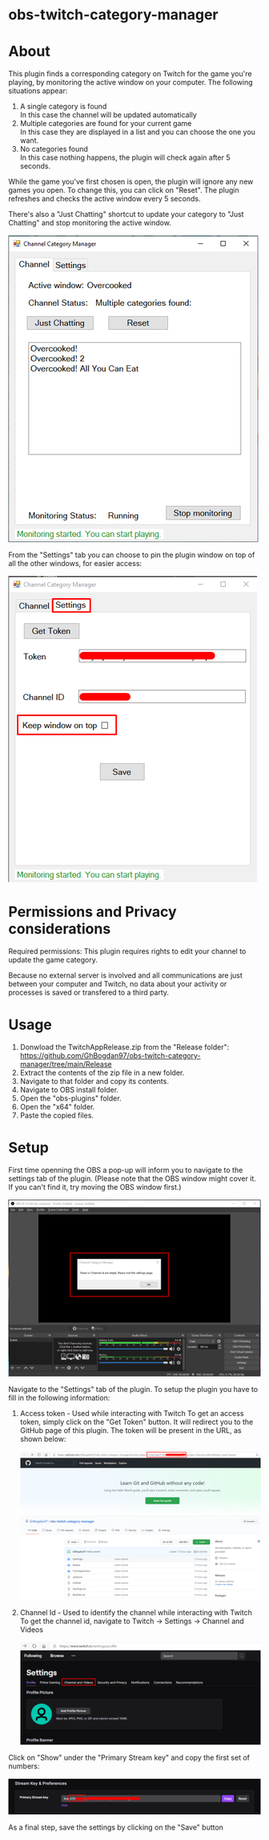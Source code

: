 # obs-twitch-category-manager

# About

This plugin finds a corresponding category on Twitch for the game you're playing, by monitoring the active window on your computer. The following situations appear:
1. A single category is found <br/>
     In this case the channel will be updated automatically
2. Multiple categories are found for your current game <br />
     In this case they are displayed in a list and you can choose the one you want.
3. No categories found <br />
     In this case nothing happens, the plugin will check again after 5 seconds.

While the game you've first chosen is open, the plugin will ignore any new games you open. To change this, you can click on "Reset". The plugin refreshes and checks the active window every 5 seconds.

There's also a "Just Chatting" shortcut to update your category to "Just Chatting" and stop monitoring the active window.<br /><br />
![Overview](./Screenshots/Overview.png)

From the "Settings" tab you can choose to pin the plugin window on top of all the other windows, for easier access:<br /><br />
![Window on top](./Screenshots/KeepWindowOnTop.png)

# Permissions and Privacy considerations

Required permissions: This plugin requires rights to edit your channel to update the game category.

Because no external server is involved and all communications are just between your computer and Twitch, no data about your activity or processes is saved or transfered to a third party.

# Usage

1. Donwload the TwitchAppRelease.zip from the "Release folder": https://github.com/GhBogdan97/obs-twitch-category-manager/tree/main/Release
2. Extract the contents of the zip file in a new folder.
3. Navigate to that folder and copy its contents.
4. Navigate to OBS install folder.
5. Open the "obs-plugins" folder.
6. Open the "x64" folder.
7. Paste the copied files.

# Setup

First time openning the OBS a pop-up will inform you to navigate to the settings tab of the plugin. (Please note that the OBS window might cover it. If you can't find it, try moving the OBS window first.) <br /><br />
![Initial warning](./Screenshots/InitialWarning.png)

Navigate to the "Settings" tab of the plugin. To setup the plugin you have to fill in the following information:

1. Access token - Used while interacting with Twitch
To get an access token, simply click on the "Get Token" button. It will redirect you to the GitHub page of this plugin. The token will be present in the URL, as shown below: <br /><br />
![Token](./Screenshots/TokenExample.png)

2. Channel Id - Used to identify the channel while interacting with Twitch
To get the channel id, navigate to Twitch -> Settings -> Channel and Videos <br /><br />
![Channel Id](./Screenshots/ChannelIdSource.png)

Click on "Show" under the "Primary Stream key" and copy the first set of numbers: <br /><br />
![Channel Id](./Screenshots/ChannelId.png)

As a final step, save the settings by clicking on the "Save" button
